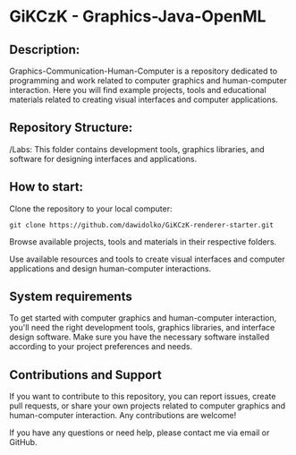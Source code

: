 # GiKCzK - Graphics-Java-OpenML

## **Description:**
Graphics-Communication-Human-Computer is a repository dedicated to programming and work related to computer graphics and human-computer interaction. Here you will find example projects, tools and educational materials related to creating visual interfaces and computer applications.

## **Repository Structure:**

/Labs: This folder contains development tools, graphics libraries, and software for designing interfaces and applications.

## **How ​​to start:**

Clone the repository to your local computer:
```
git clone https://github.com/dawidolko/GiKCzK-renderer-starter.git
```

Browse available projects, tools and materials in their respective folders.

Use available resources and tools to create visual interfaces and computer applications and design human-computer interactions.

## **System requirements**
To get started with computer graphics and human-computer interaction, you'll need the right development tools, graphics libraries, and interface design software. Make sure you have the necessary software installed according to your project preferences and needs.

## **Contributions and Support**
If you want to contribute to this repository, you can report issues, create pull requests, or share your own projects related to computer graphics and human-computer interaction. Any contributions are welcome!

If you have any questions or need help, please contact me via email or GitHub.
